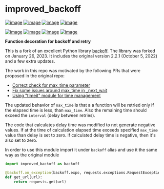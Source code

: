 improved\_backoff
=================

[![image](https://img.shields.io/badge/python-3.7-blue.svg)](https://www.python.org/downloads/release/python-370)
[![image](https://img.shields.io/badge/python-3.8-blue.svg)](https://www.python.org/downloads/release/python-380)
[![image](https://img.shields.io/badge/python-3.9-blue.svg)](https://www.python.org/downloads/release/python-390)
[![image](https://img.shields.io/badge/python-3.10-blue.svg)](https://www.python.org/downloads/release/python-3100)

[![image](https://github.com/Kirusi/improved_backoff/workflows/tests/badge.svg)](https://github.com/Kirusi/improved_backoff/actions/workflows/tests.yml)
[![image](https://kirusi.github.io/improved_backoff/coverage.svg)](https://github.com/Kirusi/improved_backoff/actions/workflows/coverage.yml)
[![image](https://img.shields.io/pypi/v/improved_backoff.svg)](https://pypi.python.org/pypi/improved_backoff)
[![image](https://img.shields.io/github/license/kirusi/improved_backoff)](https://github.com/kirusi/improved_backoff/blob/master/LICENSE)

**Function decoration for backoff and retry**

This is a fork of an excellent Python library
[backoff](https://github.com/litl/backoff). The library was forked on January 26, 2023.
It includes the original version 2.2.1 (October 5, 2022) and a few extra updates.

The work in this repo was motivated by the following PRs that were proposed in the original repo:

-   [Correct check for max\_time parameter](https://github.com/litl/backoff/pull/130)
-   [Fix some issues around max\_time in \_next\_wait](https://github.com/litl/backoff/pull/136)
-   [Using \"timeit\" module for time management](https://github.com/litl/backoff/pull/185)

The updated behavior of `max_time` is that a a function will be retried only if the elapsed time is less,
than `max_time`. Also the remaining time should exceed the `interval` (delay between retries).

The code that calculates delay time was modified to not generate negative values.
If at the time of calculation elapsed time exceeds specified `max_time` value than delay is set to zero.
If calculated delay time is negative, then it's also set to zero.

In order to use this module import it under `backoff` alias and use it
the same way as the original module

```python
import improved_backoff as backoff

@backoff.on_exception(backoff.expo, requests.exceptions.RequestException)
def get_url(url):
    return requests.get(url)
```
